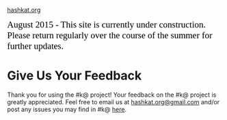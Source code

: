[hashkat.org](http://hashkat.org)

<span style="color:black; font-family:Georgia; font-size:1.5em;">August 2015 - This site is currently under construction. Please return regularly over the course of the summer for further updates. </span>

# Give Us Your Feedback

Thank you for using the #k@ project! Your feedback on the #k@ project is greatly appreciated. Feel free to email us at [hashkat.org@gmail.com](mailto:hashkat.org@gmail.com) and/or post any issues you may find in #k@ [here](https://github.com/hashkat/hashkat/issues).